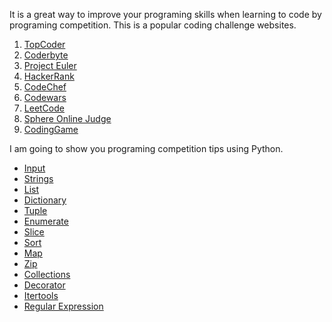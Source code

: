 It is a great way to improve your programing skills when learning to code by programing competition.
This is a popular coding challenge websites.

1. [TopCoder](https://www.topcoder.com/)
2. [Coderbyte](https://coderbyte.com/)
3. [Project Euler](https://projecteuler.net/)
4. [HackerRank](https://www.hackerrank.com/)
5. [CodeChef](https://www.codechef.com/)
6. [Codewars](https://www.codewars.com/)
7. [LeetCode](https://leetcode.com/)
8. [Sphere Online Judge](http://www.spoj.com/)
9. [CodingGame](https://www.codingame.com/)

I am going to show you programing competition tips using Python.

* [Input](http://www.haruvfx.com/post/24)
* [Strings](http://www.haruvfx.com/post/25)
* [List](http://www.haruvfx.com/post/26)
* [Dictionary](http://www.haruvfx.com/post/27)
* [Tuple](http://www.haruvfx.com/post/28)
* [Enumerate](http://www.haruvfx.com/post/29)
* [Slice](http://www.haruvfx.com/post/30)
* [Sort](http://www.haruvfx.com/post/31)
* [Map](http://www.haruvfx.com/post/32)
* [Zip](http://www.haruvfx.com/post/33)
* [Collections](http://www.haruvfx.com/post/34)
* [Decorator](http://www.haruvfx.com/post/35)
* [Itertools](http://www.haruvfx.com/post/36)
* [Regular Expression](http://www.haruvfx.com/post/37)
